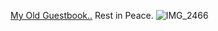 [My Old Guestbook..](http://cemetery.123guestbook.com) Rest in Peace.
![IMG_2466](https://github.com/vampaku/vampaku/assets/139192960/79b83d0c-d852-49c8-9b34-4135a4581315)
